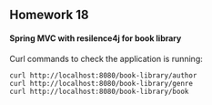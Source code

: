 ## Homework 18

#### Spring MVC with resilence4j for book library

Curl commands to check the application is running:

```
curl http://localhost:8080/book-library/author
curl http://localhost:8080/book-library/genre
curl http://localhost:8080/book-library/book
```